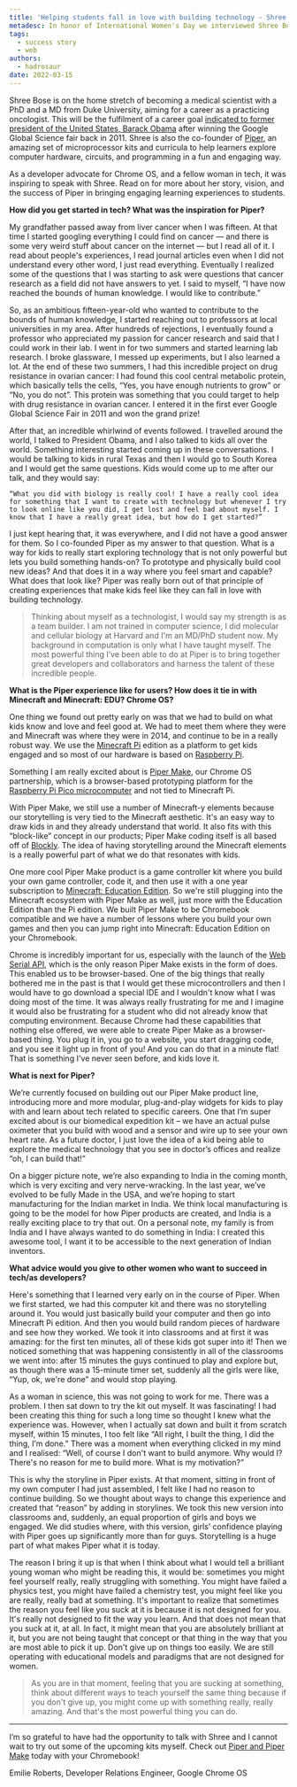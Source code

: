 ```yaml
---
title: 'Helping students fall in love with building technology - Shree Bose of Piper'
metadesc: In honor of International Women's Day we interviewed Shree Bose, co-founder of Piper, about her quest to help people become passionate about creating technology.
tags:
  - success story
  - web
authors:
  - hadrosaur
date: 2022-03-15
---
```


<!--
![Photo of Shree Bose wearing scrubs and a stethoscope, setting an infant into a crib in a hospital setting.](ix://posts/iwd-2022-shree-bose-piper/shree.jpeg)
-->

Shree Bose is on the home stretch of becoming a medical scientist with a PhD and a MD from Duke University, aiming for a career as a practicing oncologist. This will be the fulfilment of a career goal [indicated to former president of the United States, Barack Obama](https://youtu.be/rip9hnppY2g) after winning the Google Global Science fair back in 2011. Shree is also the co-founder of [Piper](https://www.playpiper.in/), an amazing set of microprocessor kits and curricula to help learners explore computer hardware, circuits, and programming in a fun and engaging way.

As a developer advocate for Chrome OS, and a fellow woman in tech, it was inspiring to speak with Shree. Read on for more about her story, vision, and the success of Piper in bringing engaging learning experiences to students.

**How did you get started in tech? What was the inspiration for Piper?**

My grandfather passed away from liver cancer when I was fifteen. At that time I started googling everything I could find on cancer — and there is some very weird stuff about cancer on the internet — but I read all of it. I read about people's experiences, I read journal articles even when I did not understand every other word, I just read everything. Eventually I realized some of the questions that I was starting to ask were questions that cancer research as a field did not have answers to yet. I said to myself, “I have now reached the bounds of human knowledge. I would like to contribute.”

So, as an ambitious fifteen-year-old who wanted to contribute to the bounds of human knowledge, I started reaching out to professors at local universities in my area. After hundreds of rejections, I eventually found a professor who appreciated my passion for cancer research and said that I could work in their lab. I went in for two summers and started learning lab research. I broke glassware, I messed up experiments, but I also learned a lot. At the end of these two summers, I had this incredible project on drug resistance in ovarian cancer: I had found this cool central metabolic protein, which basically tells the cells, “Yes, you have enough nutrients to grow” or “No, you do not”. This protein was something that you could target to help with drug resistance in ovarian cancer. I entered it in the first ever Google Global Science Fair in 2011 and won the grand prize!

After that, an incredible whirlwind of events followed. I travelled around the world, I talked to President Obama, and I also talked to kids all over the world. Something interesting started coming up in these conversations. I would be talking to kids in rural Texas and then I would go to South Korea and I would get the same questions. Kids would come up to me after our talk, and they would say:

    “What you did with biology is really cool! I have a really cool idea for something that I want to create with technology but whenever I try to look online like you did, I get lost and feel bad about myself. I know that I have a really great idea, but how do I get started?”

I just kept hearing that, it was everywhere, and I did not have a good answer for them. So I co-founded Piper as my answer to that question. What is a way for kids to really start exploring technology that is not only powerful but lets you build something hands-on? To prototype and physically build cool new ideas? And that does it in a way where you feel smart and capable? What does that look like? Piper was really born out of that principle of creating experiences that make kids feel like they can fall in love with building technology.

> Thinking about myself as a technologist, I would say my strength is as a team builder. I am not trained in computer science, I did molecular and cellular biology at Harvard and I'm an MD/PhD student now. My background in computation is only what I have taught myself. The most powerful thing I’ve been able to do at Piper is to bring together great developers and collaborators and harness the talent of these incredible people.

**What is the Piper experience like for users? How does it tie in with Minecraft and Minecraft: EDU? Chrome OS?**

One thing we found out pretty early on was that we had to build on what kids know and love and feel good at. We had to meet them where they were and Minecraft was where they were in 2014, and continue to be in a really robust way. We use the [Minecraft Pi](https://www.minecraft.net/edition/pi) edition as a platform to get kids engaged and so most of our hardware is based on [Raspberry Pi](https://www.raspberrypi.org/).

Something I am really excited about is [Piper Make](https://www.playpiper.in/collections/piper-make), our Chrome OS partnership, which is a browser-based prototyping platform for the [Raspberry Pi Pico microcomputer](https://www.raspberrypi.com/products/raspberry-pi-pico/) and not tied to Minecraft Pi.

With Piper Make, we still use a number of Minecraft-y elements because our storytelling is very tied to the Minecraft aesthetic. It's an easy way to draw kids in and they already understand that world. It also fits with this “block-like” concept in our products; Piper Make coding itself is all based off of [Blockly](https://developers.google.com/blockly). The idea of having storytelling around the Minecraft elements is a really powerful part of what we do that resonates with kids.

One more cool Piper Make product is a game controller kit where you build your own game controller, code it, and then use it with a one year subscription to [Minecraft: Education Edition](https://education.minecraft.net/). So we're still plugging into the Minecraft ecosystem with Piper Make as well, just more with the Education Edition than the Pi edition. We built Piper Make to be Chromebook compatible and we have a number of lessons where you build your own games and then you can jump right into Minecraft: Education Edition on your Chromebook.

Chrome is incredibly important for us, especially with the launch of the [Web Serial API](https://web.dev/serial/), which is the only reason Piper Make exists in the form of does. This enabled us to be browser-based. One of the big things that really bothered me in the past is that I would get these microcontrollers and then I would have to go download a special IDE and I wouldn't know what I was doing most of the time. It was always really frustrating for me and I imagine it would also be frustrating for a student who did not already know that computing environment. Because Chrome had these capabilities that nothing else offered, we were able to create Piper Make as a browser-based thing. You plug it in, you go to a website, you start dragging code, and you see it light up in front of you! And you can do that in a minute flat! That is something I've never seen before, and kids love it.

**What is next for Piper?**

We’re currently focused on building out our Piper Make product line, introducing more and more modular, plug-and-play widgets for kids to play with and learn about tech related to specific careers. One that I’m super excited about is our biomedical expedition kit – we have an actual pulse oximeter that you build with wood and a sensor and wire up to see your own heart rate. As a future doctor, I just love the idea of a kid being able to explore the medical technology that you see in doctor’s offices and realize “oh, I can build that!”

On a bigger picture note, we’re also expanding to India in the coming month, which is very exciting and very nerve-wracking. In the last year, we’ve evolved to be fully Made in the USA, and we’re hoping to start manufacturing for the Indian market in India. We think local manufacturing is going to be the model for how Piper products are created, and India is a really exciting place to try that out. On a personal note, my family is from India and I have always wanted to do something in India: I created this awesome tool, I want it to be accessible to the next generation of Indian inventors.

**What advice would you give to other women who want to succeed in tech/as developers?**

Here's something that I learned very early on in the course of Piper. When we first started, we had this computer kit and there was no storytelling around it. You would just basically build your computer and then go into Minecraft Pi edition. And then you would build random pieces of hardware and see how they worked. We took it into classrooms and at first it was amazing: for the first ten minutes, all of these kids got super into it! Then we noticed something that was happening consistently in all of the classrooms we went into: after 15 minutes the guys continued to play and explore but, as though there was a 15-minute timer set, suddenly all the girls were like, “Yup, ok, we're done” and would stop playing.

As a woman in science, this was not going to work for me. There was a problem. I then sat down to try the kit out myself. It was fascinating! I had been creating this thing for such a long time so thought I knew what the experience was. However, when I actually sat down and built it from scratch myself, within 15 minutes, I too felt like “All right, I built the thing, I did the thing, I’m done.” There was a moment when everything clicked in my mind and I realised: “Well, of course I don't want to build anymore. Why would I? There's no reason for me to build more. What is my motivation?”

This is why the storyline in Piper exists. At that moment, sitting in front of my own computer I had just assembled, I felt like I had no reason to continue building. So we thought about ways to change this experience and created that “reason” by adding in storylines. We took this new version into classrooms and, suddenly, an equal proportion of girls and boys we engaged. We did studies where, with this version, girls’ confidence playing with Piper goes up significantly more than for guys. Storytelling is a huge part of what makes Piper what it is today.

The reason I bring it up is that when I think about what I would tell a brilliant young woman who might be reading this, it would be: sometimes you might feel yourself really, really struggling with something. You might have failed a physics test, you might have failed a chemistry test, you might feel like you are really, really bad at something. It's important to realize that sometimes the reason you feel like you suck at it is because it is not designed for you. It's really not designed to fit the way you learn. And that does not mean that you suck at it, at all. In fact, it might mean that you are absolutely brilliant at it, but you are not being taught that concept or that thing in the way that you are most able to pick it up. Don't give up on things too easily. We are still operating with educational models and paradigms that are not designed for women.

> As you are in that moment, feeling that you are sucking at something, think about different ways to teach yourself the same thing because if you don't give up, you might come up with something really, really amazing. And that's the most powerful thing you can do.

---

I’m so grateful to have had the opportunity to talk with Shree and I cannot wait to try out some of the upcoming kits myself. Check out [Piper and Piper Make](https://www.playpiper.in/) today with your Chromebook!

Emilie Roberts, Developer Relations Engineer, Google Chrome OS
